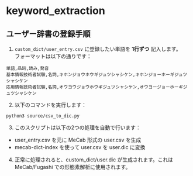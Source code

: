 # keyword_extraction

## ユーザー辞書の登録手順

1. `custom_dict/user_entry.csv` に登録したい単語を **1行ずつ** 記入します。  
   フォーマットは以下の通りです：
```
単語,品詞,読み,発音
基本情報技術者試験,名詞,キホンジョウホウギジュツシャシケン,キホンジョーホーギジュツシャシケン
応用情報技術者試験,名詞,オウヨウジョウホウギジュツシャシケン,オウヨージョーホーギジュツシャシケン
```

2. 以下のコマンドを実行します：
```
python3 source/csv_to_dic.py
```

3. このスクリプトは以下の2つの処理を自動で行います：
- user_entry.csv を元に MeCab 形式の user.csv を生成
- mecab-dict-index を使って user.csv を user.dic に変換

4. 正常に処理されると、custom_dict/user.dic が生成されます。これは MeCab/Fugashi での形態素解析に使用されます。
